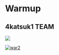# Warmup
## 4katsuk1 TEAM

![](https://imgur.com/QggbaCT)

<a href="https://imgbb.com/"><img src="https://i.ibb.co/tP1bKBZ/war2.png" alt="war2" border="0"></a>
